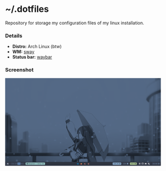 # ~/.dotfiles

Repository for storage my configuration files of my linux installation.

### Details

* **Distro:** Arch Linux (btw)
* **WM:** [sway](https://github.com/swaywm/sway)
* **Status bar:** [waybar](https://github.com/Alexays/Waybar)

### Screenshot

![alt text](https://github.com/hypperd/dotfiles/blob/main/screen.png?raw=true)
